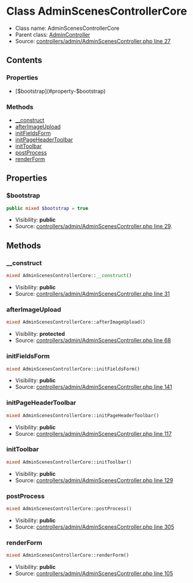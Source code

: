 Class AdminScenesControllerCore
=====================





* Class name: AdminScenesControllerCore
* Parent class: [AdminController](class.AdminControllerCore.md)
* Source: [controllers/admin/AdminScenesController.php line 27](https://github.com/PrestaShop/PrestaShop/blob/1.6.0.2/controllers/admin/AdminScenesController.php#L27)


Contents
--------


### Properties

* [$bootstrap](#property-$bootstrap)

### Methods

* [__construct](#method-__construct)
* [afterImageUpload](#method-afterImageUpload)
* [initFieldsForm](#method-initFieldsForm)
* [initPageHeaderToolbar](#method-initPageHeaderToolbar)
* [initToolbar](#method-initToolbar)
* [postProcess](#method-postProcess)
* [renderForm](#method-renderForm)




Properties
----------


### <a name="property-$bootstrap"></a>$bootstrap

```php
public mixed $bootstrap = true
```





* Visibility: **public**
* Source: [controllers/admin/AdminScenesController.php line 29](https://github.com/PrestaShop/PrestaShop/blob/1.6.0.2/controllers/admin/AdminScenesController.php#L29).


Methods
-------


### <a name="method-__construct"></a>__construct

```php
mixed AdminScenesControllerCore::__construct()
```





* Visibility: **public**
* Source: [controllers/admin/AdminScenesController.php line 31](https://github.com/PrestaShop/PrestaShop/blob/1.6.0.2/controllers/admin/AdminScenesController.php#L31)




### <a name="method-afterImageUpload"></a>afterImageUpload

```php
mixed AdminScenesControllerCore::afterImageUpload()
```





* Visibility: **protected**
* Source: [controllers/admin/AdminScenesController.php line 68](https://github.com/PrestaShop/PrestaShop/blob/1.6.0.2/controllers/admin/AdminScenesController.php#L68)




### <a name="method-initFieldsForm"></a>initFieldsForm

```php
mixed AdminScenesControllerCore::initFieldsForm()
```





* Visibility: **public**
* Source: [controllers/admin/AdminScenesController.php line 141](https://github.com/PrestaShop/PrestaShop/blob/1.6.0.2/controllers/admin/AdminScenesController.php#L141)




### <a name="method-initPageHeaderToolbar"></a>initPageHeaderToolbar

```php
mixed AdminScenesControllerCore::initPageHeaderToolbar()
```





* Visibility: **public**
* Source: [controllers/admin/AdminScenesController.php line 117](https://github.com/PrestaShop/PrestaShop/blob/1.6.0.2/controllers/admin/AdminScenesController.php#L117)




### <a name="method-initToolbar"></a>initToolbar

```php
mixed AdminScenesControllerCore::initToolbar()
```





* Visibility: **public**
* Source: [controllers/admin/AdminScenesController.php line 129](https://github.com/PrestaShop/PrestaShop/blob/1.6.0.2/controllers/admin/AdminScenesController.php#L129)




### <a name="method-postProcess"></a>postProcess

```php
mixed AdminScenesControllerCore::postProcess()
```





* Visibility: **public**
* Source: [controllers/admin/AdminScenesController.php line 305](https://github.com/PrestaShop/PrestaShop/blob/1.6.0.2/controllers/admin/AdminScenesController.php#L305)




### <a name="method-renderForm"></a>renderForm

```php
mixed AdminScenesControllerCore::renderForm()
```





* Visibility: **public**
* Source: [controllers/admin/AdminScenesController.php line 105](https://github.com/PrestaShop/PrestaShop/blob/1.6.0.2/controllers/admin/AdminScenesController.php#L105)



